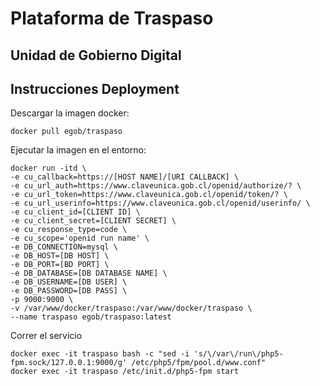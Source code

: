 # Plataforma de Traspaso

## Unidad de Gobierno Digital

## Instrucciones Deployment

Descargar la imagen docker:

```
docker pull egob/traspaso
```

Ejecutar la imagen en el entorno:

```
docker run -itd \
-e cu_callback=https://[HOST NAME]/[URI CALLBACK] \
-e cu_url_auth=https://www.claveunica.gob.cl/openid/authorize/? \
-e cu_url_token=https://www.claveunica.gob.cl/openid/token/? \
-e cu_url_userinfo=https://www.claveunica.gob.cl/openid/userinfo/ \
-e cu_client_id=[CLIENT ID] \
-e cu_client_secret=[CLIENT SECRET] \
-e cu_response_type=code \
-e cu_scope='openid run name' \
-e DB_CONNECTION=mysql \
-e DB_HOST=[DB HOST] \
-e DB_PORT=[BD PORT] \
-e DB_DATABASE=[DB DATABASE NAME] \
-e DB_USERNAME=[DB USER] \
-e DB_PASSWORD=[DB PASS] \
-p 9000:9000 \
-v /var/www/docker/traspaso:/var/www/docker/traspaso \
--name traspaso egob/traspaso:latest
```

Correr el servicio

```
docker exec -it traspaso bash -c "sed -i 's/\/var\/run\/php5-fpm.sock/127.0.0.1:9000/g' /etc/php5/fpm/pool.d/www.conf"
docker exec -it traspaso /etc/init.d/php5-fpm start
```